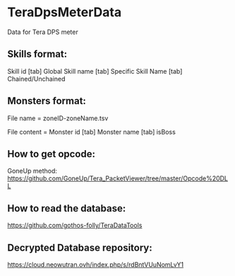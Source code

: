 # TeraDpsMeterData
Data for Tera DPS meter

Skills format:
--------------------
Skill id [tab] Global Skill name [tab] Specific Skill Name [tab] Chained/Unchained

Monsters format:
-------------------
File name = zoneID-zoneName.tsv

File content = Monster id [tab] Monster name [tab] isBoss

How to get opcode:
--------------------
GoneUp method: https://github.com/GoneUp/Tera_PacketViewer/tree/master/Opcode%20DLL

How to read the database: 
----------------------
https://github.com/gothos-folly/TeraDataTools

Decrypted Database repository:
----------------------
https://cloud.neowutran.ovh/index.php/s/rdBntVUuNomLvY1
